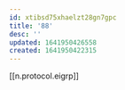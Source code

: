 ```yaml
---
id: xtibsd75xhaelzt28gn7gpc
title: '88'
desc: ''
updated: 1641950426558
created: 1641950422315
---
```



[[n.protocol.eigrp]]

